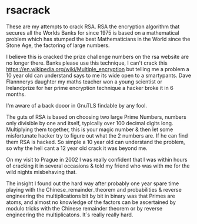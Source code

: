 # rsacrack
These are my attempts to crack RSA.
RSA the encryption algorithm that secures all the Worlds Banks for since 1975 is based on a mathematical
problem which has stumped the best Mathematicians in the World since the Stone Age, the factoring of 
large numbers.

I believe this is cracked the prize challenge numbers on the rsa website are no longer there.
Banks please use this technique, I can't crack this https://en.wikipedia.org/wiki/Multiple_encryption but telling me 
a problem a 10 year old can understand says to me its wide open to a smartypants.
Dave Flannnerys daughter my maths teacher won a young scientist or Irelandprize for her prime encryption technique
a hacker broke it in 6 months.

I'm aware of a back dooor in GnuTLS findable by any fool.

The guts of RSA is based on choosing two large Prime Numbers, numbers only divisible by one and itself,
typically over 100 decimal digits long. Multiplying them together, this is your magic number & then let 
some misfortunate hacker try to figure out what the 2 numbers are. If he can find them RSA is hacked. 
So simple a 10 year old can understand the problem, so why the hell cant a 12 year old crack it was beyond me.

On my visit to Prague in 2002 I was really confident that I was within hours of cracking it in several occasions 
& told my friend who was with me for the wild nights misbehaving that.

The insight I found out the hard way after probably one year spare time playing with the Chinese_remainder_theorem and
probabilities & reverse engineering the multiplications bit by bit in binary was that Primes are atoms,
and almost no knowledge of the factors can be ascertained by modulo tricks with the Chinese remainder theorem or by reverse engineering the multiplicatons. It´s really really hard.

